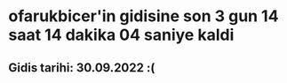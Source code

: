 # ofarukbicer'in gidisine son 3 gun 14 saat 14 dakika 04 saniye kaldi

## Gidis tarihi: 30.09.2022 :(